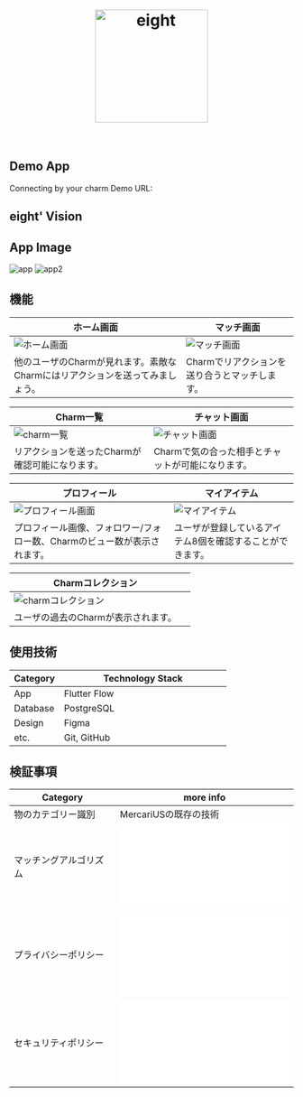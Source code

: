 <!-- header -->
<h1 align="center">
    <img src="https://storage.googleapis.com/flutterflow-io-6f20.appspot.com/teams/CHZs7LSoNO8ZEIbYf7UE/assets/x09bhggwo99a/eight.png" alt="eight" width="200" height="200" />
</h1>
<br>



## Demo App
Connecting by your charm
Demo URL: 

## eight' Vision


## App Image
![app](./img/image2.png)
![app2](./img/image1.png)




## 機能
| ホーム画面 | マッチ画面 |
| ---- | ---- |
| ![ホーム画面](./img/pic5.png) | ![マッチ画面](./img/pic6.png) |
| 他のユーザのCharmが見れます。素敵なCharmにはリアクションを送ってみましょう。 | Charmでリアクションを送り合うとマッチします。 |

| Charm一覧 | チャット画面 |
| ---- | ---- |
| ![charm一覧](./img/pic4.png) | ![チャット画面](./img/pic3.png) |
| リアクションを送ったCharmが確認可能になります。 | Charmで気の合った相手とチャットが可能になります。 |

| プロフィール | マイアイテム |
| ---- | ---- |
| ![プロフィール画面](./img/pic1.png) | ![マイアイテム]() |
| プロフィール画像、フォロワー/フォロー数、Charmのビュー数が表示されます。 | ユーザが登録しているアイテム8個を確認することができます。 |

| Charmコレクション |  |
| ---- | ---- |
| ![charmコレクション](./img/pic2.png) |  |
| ユーザの過去のCharmが表示されます。 |  |


## 使用技術
| Category          | Technology Stack                                     |
| ----------------- | --------------------------------------------------   |
| App　　           |  Flutter Flow　　　　　　　　　　　　                  |
| Database          | PostgreSQL                                           |
| Design            | Figma                                                |
| etc.              | Git, GitHub                                          |


## 検証事項
| Category | more info |
| -------- | ---------------- |
| 物のカテゴリー識別 | MercariUSの既存の技術 |
| マッチングアルゴリズム | ![Algorithm詳細](./Algorithm.md) |
| プライバシーポリシー | ![PrivacyPolicy](./PrivacyPolicy.md) |
| セキュリティポリシー | ![SecurityPolicy](./SecurityPolicy.md) |
